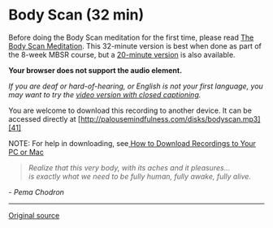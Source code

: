 Body Scan (32 min)
==================

Before doing the Body Scan meditation for the first time, please read [The Body
Scan Meditation][38]. This 32-minute version is best when done as part of the
8-week MBSR course, but a [20-minute version][39] is also available.

**Your browser does not support the audio element.**
  

_If you are deaf or hard-of-hearing, or English is not your first language, you
may want to try the [video version with closed captioning][40]._

You are welcome to download this recording to another device. It can be
accessed directly at [http://palousemindfulness.com/disks/bodyscan.mp3][41]

NOTE: For help in downloading, see[ How to Download Recordings to Your PC or Mac][42]

> _Realize that this very body, with its aches and it pleasures…  
is exactly what we need to be fully human, fully awake, fully alive._

\- _Pema Chodron_

[1]: http://palousemindfulness.com/art/docbox-translate-flip.jpg
[2]: http://palousemindfulness.com/art/clouds1_middle_570x22.jpg
[3]: http://palousemindfulness.com/art/logo-youtube_22.gif
[4]: http://palousemindfulness.com/art/logo-facebook_22.gif
[5]: http://palousemindfulness.com/art/clouds2_title_950x115.jpg
[6]: ../index.html
[7]: ../testimonials/index.html
[8]: ../graduates.html
[9]: ../resources.html
[10]: ../contact.html
[11]: ../quotes.html
[12]: ../whats-new.html
[13]: ../selfguidedMBSR_ataglance.html
[14]: ../selfguidedMBSR_week0.html
[15]: ../selfguidedMBSR_gettingstarted.html
[16]: ../selfguidedMBSR_manual.html
[17]: ../selfguidedMBSR_week1.html
[18]: ../selfguidedMBSR_week2.html
[19]: ../selfguidedMBSR_week3.html
[20]: ../selfguidedMBSR_week4.html
[21]: ../selfguidedMBSR_week5.html
[22]: ../selfguidedMBSR_week5b.html
[23]: ../selfguidedMBSR_week6.html
[24]: ../selfguidedMBSR_week7.html
[25]: ../selfguidedMBSR_week8.html
[26]: ../selfguidedMBSR_certificate.html
[27]: ../guidedmeditations.html
[28]: bodyscan.html
[29]: sittingmeditation.html
[30]: yoga1.html
[31]: yoga2.html
[32]: soften-soothe-allow.html
[33]: RAIN.html
[34]: mountain.html
[35]: lake.html
[36]: lovingkindness.html
[37]: silent30min.html
[38]: ../docs/bodyscan.pdf
[39]: bodyscan20min.html
[40]: https://www.youtube.com/watch?v=6kFWd4wvi18&amp;index=9&amp;list=PLbiVpU59JkVaFMGi0A8Im_hfSh-SWsFwg
[41]: ../disks/bodyscan.mp3
[42]: downloading.html
[43]: http://palousemindfulness.com/art/123rf_body_170.jpg
[44]: ../quotes.html#selfguidedMBSR_week1 "more quotes"
  
-----

[Original source](http://palousemindfulness.com/meditations/bodyscan.html "Permalink to Body Scan")
